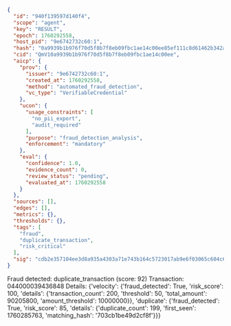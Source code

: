 ```json
{
  "id": "940f139597d140f4",
  "scope": "agent",
  "key": "RESULT",
  "epoch": 1760292558,
  "host_pid": "9e6742732c60:1",
  "hash": "0a9939b1b976f70d5f8b7f8eb09fbc1ae14c00ee85ef111c8d61462b342a0f77",
  "cid": "QmV10a9939b1b976f70d5f8b7f8eb09fbc1ae14c00ee",
  "aicp": {
    "prov": {
      "issuer": "9e6742732c60:1",
      "created_at": 1760292558,
      "method": "automated_fraud_detection",
      "vc_type": "VerifiableCredential"
    },
    "ucon": {
      "usage_constraints": [
        "no_pii_export",
        "audit_required"
      ],
      "purpose": "fraud_detection_analysis",
      "enforcement": "mandatory"
    },
    "eval": {
      "confidence": 1.0,
      "evidence_count": 0,
      "review_status": "pending",
      "evaluated_at": 1760292558
    }
  },
  "sources": [],
  "edges": [],
  "metrics": {},
  "thresholds": {},
  "tags": [
    "fraud",
    "duplicate_transaction",
    "risk_critical"
  ],
  "sig": "cdb2e357104ee3d8a935a4303a71e743b164c5723017ab9e6f03065c604c6a5b"
}
```

Fraud detected: duplicate_transaction (score: 92)
Transaction: 044000039436848
Details: {'velocity': {'fraud_detected': True, 'risk_score': 100, 'details': {'transaction_count': 200, 'threshold': 50, 'total_amount': 90205800, 'amount_threshold': 10000000}}, 'duplicate': {'fraud_detected': True, 'risk_score': 85, 'details': {'duplicate_count': 199, 'first_seen': 1760285763, 'matching_hash': '703cb1be49d2cf8f'}}}